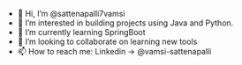 - 👋 Hi, I’m @sattenapalli7vamsi
- 👀 I’m interested in building projects using Java and Python.
- 🌱 I’m currently learning SpringBoot
- 💞️ I’m looking to collaborate on learning new tools
- 📫 How to reach me: Linkedin ->  @vamsi-sattenapalli
<!---
sattenapalli7vamsi/sattenapalli7vamsi is a ✨ special ✨ repository because its `README.md` (this file) appears on your GitHub profile.
You can click the Preview link to take a look at your changes.
--->
